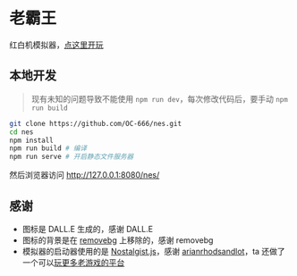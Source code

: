 # 老霸王
红白机模拟器，[点这里开玩](https://oc-666.github.io/nes/)

## 本地开发
> 现有未知的问题导致不能使用 `npm run dev`，每次修改代码后，要手动 `npm run build`

``` bash
git clone https://github.com/OC-666/nes.git
cd nes
npm install
npm run build # 编译
npm run serve # 开启静态文件服务器
```

然后浏览器访问 http://127.0.0.1:8080/nes/

## 感谢
+ 图标是 DALL.E 生成的，感谢 DALL.E
+ 图标的背景是在 [removebg](https://www.remove.bg/) 上移除的，感谢 removebg
+ 模拟器的启动器使用的是 [Nostalgist.js](https://nostalgist.js.org/)，感谢 [arianrhodsandlot](https://github.com/arianrhodsandlot)，ta 还做了一个可以[玩更多老游戏的平台](https://retroassembly.com/)
